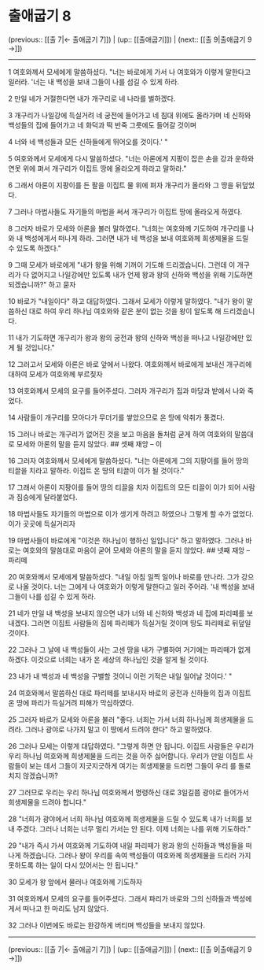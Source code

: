 # 출애굽기 8

(previous:: [[출 7|← 출애굽기 7]]) | (up:: [[출애굽기]]) | (next:: [[출 9|출애굽기 9 →]])

***




1 
여호와께서 모세에게 말씀하셨다. "너는 바로에게 가서 나 여호와가 이렇게 말한다고 일러라. '너는 내 백성을 보내 그들이 나를 섬길 수 있게 하라. 



2 
만일 네가 거절한다면 내가 개구리로 네 나라를 벌하겠다. 



3 
개구리가 나일강에 득실거려 네 궁전에 들어가고 네 침대 위에도 올라가며 네 신하와 백성들의 집에 들어가고 네 화덕과 떡 반죽 그릇에도 들어갈 것이며 



4 
너와 네 백성들과 모든 신하들에게 뛰어오를 것이다.' " 



5 
여호와께서 모세에게 다시 말씀하셨다. "너는 아론에게 지팡이 잡은 손을 강과 운하와 연못 위에 펴서 개구리가 이집트 땅에 올라오게 하라고 말하라." 



6 
그래서 아론이 지팡이를 든 팔을 이집트 물 위에 펴자 개구리가 올라와 그 땅을 뒤덮었다. 



7 
그러나 마법사들도 자기들의 마법을 써서 개구리가 이집트 땅에 올라오게 하였다. 



8 
그러자 바로가 모세와 아론을 불러 말하였다. "너희는 여호와께 기도하여 개구리를 나와 내 백성에게서 떠나게 하라. 그러면 내가 네 백성을 보내 여호와께 희생제물을 드릴 수 있도록 하겠다." 



9 
그때 모세가 바로에게 "내가 왕을 위해 기꺼이 기도해 드리겠습니다. 그런데 이 개구리가 다 없어지고 나일강에만 있도록 내가 언제 왕과 왕의 신하와 백성을 위해 기도하면 되겠습니까?" 하고 묻자 



10 
바로가 "내일이다" 하고 대답하였다. 그래서 모세가 이렇게 말하였다. "내가 왕이 말씀하신 대로 하여 우리 하나님 여호와와 같은 분이 없는 것을 왕이 알도록 해 드리겠습니다. 



11 
내가 기도하면 개구리가 왕과 왕의 궁전과 왕의 신하와 백성을 떠나고 나일강에만 있게 될 것입니다." 



12 
그러고서 모세와 아론은 바로 앞에서 나왔다. 여호와께서 바로에게 보내신 개구리에 대하여 모세가 여호와께 부르짖자 



13 
여호와께서 모세의 요구를 들어주셨다. 그러자 개구리가 집과 마당과 밭에서 나와 죽었다. 



14 
사람들이 개구리를 모아다가 무더기를 쌓았으므로 온 땅에 악취가 풍겼다. 



15 
그러나 바로는 개구리가 없어진 것을 보고 마음을 돌처럼 굳게 하여 여호와의 말씀대로 모세와 아론의 말을 듣지 않았다. ## 셋째 재앙 – 이 



16 
그러자 여호와께서 모세에게 말씀하셨다. "너는 아론에게 그의 지팡이를 들어 땅의 티끌을 치라고 말하라. 이집트 온 땅의 티끌이 이가 될 것이다." 



17 
그래서 아론이 지팡이를 들어 땅의 티끌을 치자 이집트의 모든 티끌이 이가 되어 사람과 짐승에게 달라붙었다. 



18 
마법사들도 자기들의 마법으로 이가 생기게 하려고 하였으나 그렇게 할 수가 없었다. 이가 곳곳에 득실거리자 



19 
마법사들이 바로에게 "이것은 하나님이 행하신 일입니다" 하고 말하였다. 그러나 바로는 여호와의 말씀대로 마음이 굳어 모세와 아론의 말을 듣지 않았다. ## 넷째 재앙 – 파리떼 



20 
여호와께서 모세에게 말씀하셨다. "내일 아침 일찍 일어나 바로를 만나라. 그가 강으로 나올 것이다. 너는 그에게 나 여호와가 이렇게 말한다고 일러 주어라. '내 백성을 보내 그들이 나를 섬길 수 있게 하라. 



21 
네가 만일 내 백성을 보내지 않으면 내가 너와 네 신하와 백성과 네 집에 파리떼를 보내겠다. 그러면 이집트 사람들의 집에 파리떼가 득실거릴 것이며 땅도 파리떼로 뒤덮일 것이다. 



22 
그러나 그 날에 내 백성들이 사는 고센 땅을 내가 구별하여 거기에는 파리떼가 없게 하겠다. 이것으로 너희는 내가 온 세상의 하나님인 것을 알게 될 것이다. 



23 
내가 내 백성과 네 백성을 구별할 것이니 이런 기적은 내일 일어날 것이다.' " 



24 
여호와께서 말씀하신 대로 파리떼를 보내시자 바로의 궁전과 신하들의 집과 이집트 온 땅에 파리가 득실거려 피해가 막심하였다. 



25 
그러자 바로가 모세와 아론을 불러 "좋다. 너희는 가서 너희 하나님께 희생제물을 드려라. 그러나 광야로 나가지 말고 이 땅에서 드려야 한다" 하고 말하였다. 



26 
그러나 모세는 이렇게 대답하였다. "그렇게 하면 안 됩니다. 이집트 사람들은 우리가 우리 하나님 여호와께 희생제물을 드리는 것을 아주 싫어합니다. 우리가 만일 이집트 사람들이 보는 데서 그들이 지긋지긋하게 여기는 희생제물을 드리면 그들이 우리 를 돌로 치지 않겠습니까? 



27 
그러므로 우리는 우리 하나님 여호와께서 명령하신 대로 3일길쯤 광야로 들어가서 희생제물을 드려야 합니다." 



28 
"너희가 광야에서 너희 하나님 여호와께 희생제물을 드릴 수 있도록 내가 너희를 보내 주겠다. 그러나 너희는 너무 멀리 가서는 안 된다. 이제 너희는 나를 위해 기도하라." 



29 
"내가 즉시 가서 여호와께 기도하여 내일 파리떼가 왕과 왕의 신하들과 백성들을 떠나게 하겠습니다. 그러나 왕이 우리를 속여 백성들이 여호와께 희생제물을 드리러 가지 못하도록 하는 일이 다시 있어서는 안 됩니다." 



30 
모세가 왕 앞에서 물러나 여호와께 기도하자 



31 
여호와께서 모세의 요구를 들어주셨다. 그래서 파리가 바로와 그의 신하들과 백성에게서 떠나고 한 마리도 남지 않았다. 



32 
그러나 이번에도 바로는 완강하게 버티며 백성들을 보내지 않았다.

***

(previous:: [[출 7|← 출애굽기 7]]) | (up:: [[출애굽기]]) | (next:: [[출 9|출애굽기 9 →]])
